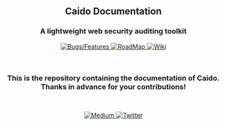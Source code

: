 <h2 align="middle">Caido Documentation</p>
<h3 align="middle">A lightweight web security auditing toolkit</h3>

<p align="center">
    <a href="https://github.com/caido/caido/issues">
        <img src="https://img.shields.io/badge/-Bugs%20%2F%20Features-a0213e?style=for-the-badge" alt="Bugs/Features">
    </a>
    <a href="https://github.com/orgs/caido/projects/4/views/20">
        <img src="https://img.shields.io/badge/-RoadMap-daa04a?style=for-the-badge" alt="RoadMap">
    </a>
    <a href="https://github.com/caido/caido/wiki">
        <img src="https://img.shields.io/badge/-Wiki-40454f?style=for-the-badge" alt="Wiki">
    </a>
</p>

</br>

<h3 align="middle">This is the repository containing the documentation of Caido.</br>Thanks in advance for your contributions!</h3>

</br>

<p align="center">
    <a href="https://medium.com/@caido">
        <img src="https://img.shields.io/badge/-Medium-03a87c?style=for-the-badge" alt="Medium">
    </a>
    <a href="https://twitter.com/CaidoIO">
        <img src="https://img.shields.io/badge/-Twitter-00aced?style=for-the-badge" alt="Twitter">
    </a>
</p>
